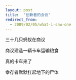 ```yaml
---
layout: post
title:  "创新者的会议"
redirect_from:
  - 2009/02/05/what-i-saw-one
---
```


三十几只蚂蚁在商议

商议建造一辆卡车运输粮食

真的卡车来了

幸存者默默扛起地下的尸体
